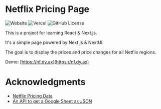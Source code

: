 # Netflix Pricing Page

![Website](https://img.shields.io/website?url=https%3A%2F%2Fnf.dy.ax&style=flat-square&label=DEMO) ![Vercel](https://vercelbadge.vercel.app/api/DyAxy/Netflix-Pricing?style=flat-square) ![GitHub License](https://img.shields.io/github/license/DyAxy/Netflix-Pricing?style=flat-square)

This is a project for learning React & Next.js.

It's a simple page powered by Next.js & NextUI.

The goal is to display the prices and price changes for all Netflix regions.

Demo: [https://nf.dy.ax](https://nf.dy.ax)

# Acknowledgments

* [Netflix Pricing Data](https://docs.google.com/spreadsheets/d/1b3qotAFrjHai7ny3AGGCTHsZ1xyl4yXviPU3Grqt940)
* [An API to get a Google Sheet as JSON](https://github.com/benborgers/opensheet)
